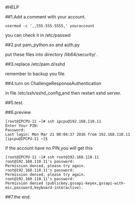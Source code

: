 #HELP

##1.Add a comment with your account.
```
usermod -c ',,555-555-5555,' youraccount
```

you can check it in /etc/passwd

##2.put pam_python.so and auth.py 

put these files into directory /lib64/security/ .

##3.replace /etc/pam.d/sshd 

remember to backup you file.

##4.turn on ChallengeResponseAuthentication  

in file /etc/ssh/sshd_config,and then restart sshd server.

##5.test.

##6.preview
```
[root@IPCPU-11 ~]# ssh ipcpu@192.168.110.11
Enter Your PIN: 
Password: 
Last login: Mon Mar 21 00:04:37 2016 from 192.168.110.11
[ipcpu@IPCPU-11 ~]$ 
```
if the account have no PIN,you will get this
```
[root@IPCPU-11 ~]# ssh root@192.168.110.11
root@192.168.110.11's password: 
Permission denied, please try again.
root@192.168.110.11's password: 
Permission denied, please try again.
root@192.168.110.11's password: 
Permission denied (publickey,gssapi-keyex,gssapi-with-mic,password,keyboard-interactive).
```

##7.the end.
